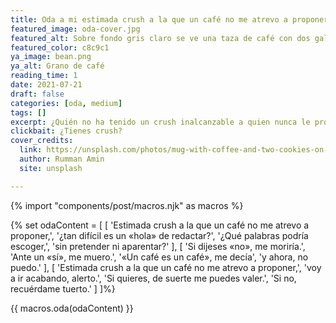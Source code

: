 ```yaml
---
title: Oda a mi estimada crush a la que un café no me atrevo a proponer
featured_image: oda-cover.jpg
featured_alt: Sobre fondo gris claro se ve una taza de café con dos galletas con perlitas de chocolate
featured_color: c8c9c1
ya_image: bean.png
ya_alt: Grano de café
reading_time: 1
date: 2021-07-21
draft: false
categories: [oda, medium]
tags: []
excerpt: ¿Quién no ha tenido un crush inalcanzable a quien nunca le propuso tomar un café?
clickbait: ¿Tienes crush?
cover_credits:
  link: https://unsplash.com/photos/mug-with-coffee-and-two-cookies-on-brown-coaster-9_Dollf_7aI?utm_content=creditCopyText&utm_medium=referral&utm_source=unsplash
  author: Rumman Amin
  site: unsplash

---
```

{% import "components/post/macros.njk" as macros %}

{% set odaContent = [
  [
    'Estimada crush a la que un café no me atrevo a proponer,',
    '¿tan difícil es un «hola» de redactar?',
    '¿Qué palabras podría escoger,',
    'sin pretender ni aparentar?'
  ],
  [
    'Si dijeses «no», me moriría.',
    'Ante un «sí», me muero.',
    '«Un café es un café», me decía',
    'y ahora, no puedo.'
  ],
  [
    'Estimada crush a la que un café no me atrevo a proponer,',
    'voy a ir acabando, alerto.',
    'Si quieres, de suerte me puedes valer.',
    'Si no, recuérdame tuerto.'
  ]
]%}

{{ macros.oda(odaContent) }}
